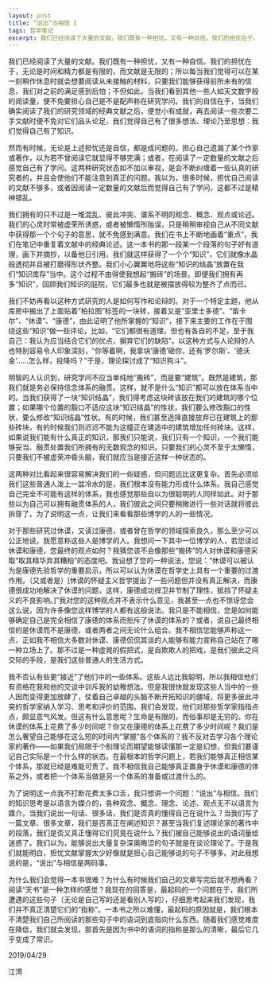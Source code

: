 ```yaml
---
layout: post
title: “说出”与相信 I 
tags: 哲学笔记
excerpt: 我们已经阅读了大量的文献。我们既有一种担忧，又有一种自信。我们的担忧在于，无论是时间和精力都是有限的，而文献是无限的；所以每当我们觉得可以在某一刻稍作休息时就会想要阅读从未接触的材料，只要我们能够获得前所未有的信息，我们对之前的满足感到后怕；不但如此，当我们看到其他一些人如天文数字般的阅读量，便不免要担心自己是不是配声称在研究学问。
---
```


我们已经阅读了大量的文献。我们既有一种担忧，又有一种自信。我们的担忧在于，无论是时间和精力都是有限的，而文献是无限的；所以每当我们觉得可以在某一刻稍作休息时就会想要阅读从未接触的材料，只要我们能够获得前所未有的信息，我们对之前的满足感到后怕；不但如此，当我们看到其他一些人如天文数字般的阅读量，便不免要担心自己是不是配声称在研究学问。我们的自信在于，当我们确实阅读了我们的研究领域的经典文献之后，便觉小有成就，再去阅读一些次要二手文献时便不免对它们品头论足，我们觉得自己有了很多想法、理论乃至思想：我们觉得自己有了知识。 

然而有时候，无论是上述担忧还是自信，都是成问题的。担心自己遗漏了某个作家或著作，以为若不曾阅读它就显得不够完满；或者，在阅读了一定数量的文献之后感觉自己有了学问。这两种研究状态如不加以审视，是会不断纠缠着一些认真的研究者的，并且会使他们不能注意到真正的问题。我以为，很多时候，担忧自己阅读的文献不够多，或者因阅读一定数量的文献后而觉得自己有了学问，这都不过是精神错乱。

我们拥有的只不过是一堆混乱、彼此冲突、谱系不明的观念、概念、观点或论述。我们的心灵时常被虚荣所诱惑，或者被懒惰所贻误，只是稍稍审视自己从不同文献中获得那一个个句子的意思，就不免感到满意。我们在书上不断地画着“重点”，我们在笔记中重复着文献中的经典论述。这一本书的那一段某一个段落的句子好有道理，画下并摘抄，以备他日引用。我们就这样获得了一个个“知识”，它们就像水晶般透彻并且被打磨得形状齐整。我们小心翼翼地将这些“知识的结晶”放置在我们“知识库存”当中。这个过程不由得使我想起“搬砖”的场景。即便我们拥有再多“知识”，回顾我们知识的庭院，它们最多也就是被摆放得较为整齐了点而已。

我们不妨再看以这种方式研究的人是如何写作和论辩的。对于一个特定主题，他从库房中搬出了上面贴着“柏拉图”标签的一块转，接着又是“亚里士多德”、“笛卡尔”、“休谟”、“康德”，由此证明了他所掌握的“知识”，接下来主要的工作在于围绕这些“知识”做一些评论，比如，“它们都很有道理，但也有各自的不足，至于我自己：我认为应当结合它们的优点，摒弃它们的缺陷”。以这种方式与人论辩的人也特别容易令人印象深刻，“你等着啊，我拿块‘康德’砸你，还有‘罗尔斯’、‘德沃金’……怎么样，投降吗？”于是，理论探讨成了“知识狗斗”。 

明智的人认识到，研究学问不应当单纯地“搬砖”，而是要“建筑”。既然是建筑，那我们就是务必保持信念体系的融贯。这样，就不是什么“知识”都可以放在体系当中的。当我们获得了一块“知识结晶”，我们得考虑这块砖该放在我们的建筑的哪个位置；如果哪个位置的豁口不适应这块“知识结晶”的性状，我们要么修改豁口的性状，要么修改“知识结晶”性状。有的时候，我们甚至选择直接放弃已在建筑上的那些砖块，有的时候我们则迟迟不能为这幢正在建造中的建筑增加任何砖块。这样，如果说我们能有什么真正的知识，那我们只能说，我们只有一个知识，一个我们能够妥当、融贯处置我们所拥有的无数观念的知识。只要我们的心灵不至于太懒惰，只要我们不被虚荣冲昏头脑，我们就应当是接近这样一种状态的。

这两种对比看起来很容易解决我们的一些疑惑，但问题远比这更复杂。首先必须给我们这些普通人泼上一盆冷水的是，我们根本没有能力形成什么体系。我自己感觉自己完全不可能有这样的体系，我也感觉那些自以为很聪明的人同样如此。对于那些以为自己可以拥有融贯体系的人，我们彼此之间只要稍微进行一些对话就将彼此拆穿了。为了说明这一点，让我们来看看那些博学的人的一些情况。

对于那些研究过休谟，又读过康德，或者曾在哲学的领域探索良久，那么至少可以公正地说，我愿意称这些人是博学的人。我想问一下其中一位博学的人，若您读过休谟和康德，您最终的观点如何？我猜您该不会像那些“搬砖”的人对休谟和康德采取“取其精华弃其糟粕”的态度吧。我设想了您的一种说法，您说：“休谟可以被认为是康德先验哲学的重要启示，所以可以认为休谟在哲学史上具有一个重要的过渡作用。（又或者是）[休谟的怀疑主义哲学提出了一些问题但并没有真正解决，而康德很成功地解决了休谟的问题，这样，康德成功捍卫并节制了理性，抵挡了怀疑主义的不良影响。]”我对您的这种观点并不表示什么意见，我甚至一点也不惊讶您会这么说，因为许多像您这样博学的人都有这般说法。我只是不能相信，您是如何能够确定自己是完全相信了康德的体系而拒斥了休谟的体系的？或者，说自己最终相信的是休谟而不是康德，或者两者之间无论什么组合。我不相信您能够声称这一点，正如我不相信大多数对休谟、康德侃侃其谈的人能够有能力宣称自己站在了哪一种立场上了。那不过是一种虚晃的假把式，是自欺欺人的把戏，是我们彼此之间交际的手段，是我们这些普通人的生活方式。

我不否认有些更“接近”了他们中的一些体系。这些人远比我聪明，所以我相信他们有资格在我和他的交谈中训斥我的幼稚想法。但是我很快就发现这些人当中的一些人因而变得更加放肆了，仗着自己卓越的头脑不断开拓知识的疆域，将更多彼此冲突的哲学家纳入学习、思考和评价的范围。我们会发现，他们对那些哲学家指指点点，颇显意气风发。但这有什么意思呢？生命是有限的，而俗事却是无穷的。你在休谟的体系上花费了多少时间呢？你又在康德的体系上花费了多少时间呢？我们是怎么奢望自己能够在这么短的时间内“掌握”各个体系的？我不反对去学习各个理论家的著作——如果我们局限于个别理论而期望能够读懂那一定是幻想，但我们要谨记自己实际是一个什么样的状态。在最根本的哲学问题上，若我们能够真正相信某个体系，那就已经是难能可贵了。我不相信我自己能够真正置身于休谟和康德的体系之外，或者把一个体系当做是另一个体系的准备或过渡什么的。

为了说明这一点我不打断花费太多口舌，我只想讲一个问题：“说出”与相信。我们的知识思考是以语言为媒介的，各种观念、概念、理念、论述、观点无不以语言为媒介。当我们说出一句话、很多话，我们是否真的懂得自己在说什么？当我们写了一篇文章、很多文章，我们是否真正在阐述知识？甚至当我们复述理论家的著作中的段落，我们是否又真正懂得它们究竟在说什么？我们被自己能够说出的语词量给迷惑了。我们以为，能够说出大量复杂深奥晦涩的句子就是在谈论理论了。于是我们就能明白，担忧文献掌握太少好像就是担心自己能够说的句子不够多。对此我想说的是，“说出”与相信是两码事。

为什么我们会觉得一本书很难？为什么有时候我们自己的文章写完后就不想再看？阅读“天书”是一种怎样的感觉？我现在的回答是，最起码的一个问题在于，我们所遭遇的这些句子（无论是自己写的还是看别人写的），仔细思考起来我们发现，我们并不真正清楚它们的“指称”。一本书之所以难懂，最起码的原因就是，我们根本不清楚我们自己所阅读的那些句子中的语词到底指向什么东西。随着我们感觉难度在降低，我们就会发现，那首先是因为书中的语词的指称是那么的清晰，最后它几乎变成了常识。

2019/04/29 

江湾